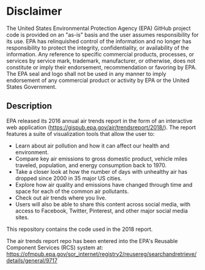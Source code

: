 # Disclaimer

The United States Environmental Protection Agency (EPA) GitHub project code is provided on an "as-is" basis and the user assumes responsibility for its use. EPA has relinquished control of the information and no longer has responsibility to protect the integrity, confidentiality, or availability of the information. Any reference to specific commercial products, processes, or services by service mark, trademark, manufacturer, or otherwise, does not constitute or imply their endorsement, recommendation or favoring by EPA. The EPA seal and logo shall not be used in any manner to imply endorsement of any commercial product or activity by EPA or the United States Government.

## Description

EPA released its 2016 annual air trends report in the form of an interactive web application (https://gispub.epa.gov/air/trendsreport/2018/). The report features a suite of visualization tools that allow the user to:

* Learn about air pollution and how it can affect our health and environment.
* Compare key air emissions to gross domestic product, vehicle miles traveled, population, and energy consumption back to 1970.
* Take a closer look at how the number of days with unhealthy air has dropped since 2000 in 35 major US cities.
* Explore how air quality and emissions have changed through time and space for each of the common air pollutants.
* Check out air trends where you live.
* Users will also be able to share this content across social media, with access to Facebook, Twitter, Pinterest, and other major social media sites.

This repository contains the code used in the 2018 report.

The air trends report repo has been entered into the EPA's Reusable Component Services (RCS) system at: https://ofmpub.epa.gov/sor_internet/registry2/reusereg/searchandretrieve/details/general/9717

